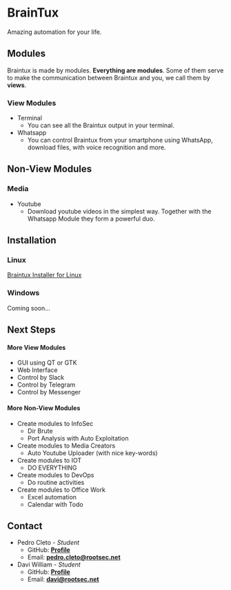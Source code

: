 # BrainTux

Amazing automation for your life.

## Modules

Braintux is made by modules. **Everything are modules**. Some of them serve to make the communication between Braintux and you, we call them by **views**.

### View Modules

* Terminal
    * You can see all the Braintux output in your terminal.
* Whatsapp
    * You can control Braintux from your smartphone using WhatsApp, download files, with voice recognition and more.

## Non-View Modules

### Media

* Youtube
    * Download youtube videos in the simplest way. Together with the Whatsapp Module they form a powerful duo.

## Installation

### Linux

[Braintux Installer for Linux](https://drive.google.com/open?id=1JID8XocJkOQlzVzrA-CqonZh4-b1bdff)

### Windows

Coming soon...

## Next Steps

#### More View Modules

* GUI using QT or GTK
* Web Interface
* Control by Slack
* Control by Telegram
* Control by Messenger

#### More Non-View Modules

* Create modules to InfoSec
    * Dir Brute
    * Port Analysis with Auto Exploitation
* Create modules to Media Creators
    * Auto Youtube Uploader (with nice key-words)
* Create modules to IOT
    * DO EVERYTHING
* Create modules to DevOps
    * Do routine activities
* Create modules to Office Work
    * Excel automation
    * Calendar with Todo

## Contact

* Pedro Cleto - *Student*
    * GitHub: **[Profile](https://github.com/cl3t0)**
    * Email: **pedro.cleto@rootsec.net**
* Davi William - *Student*
    * GitHub: **[Profile](https://github.com/daviwms999)**
    * Email: **davi@rootsec.net**

